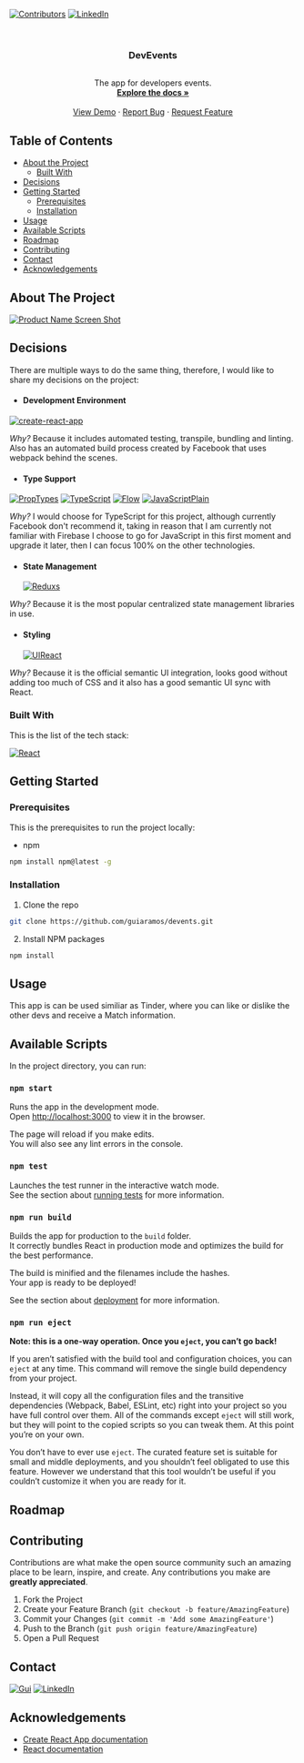 <!-- PROJECT SHIELDS -->

[![Contributors][contributors-shield]]()
[![LinkedIn][linkedin-shield]][linkedin-url]

<!-- PROJECT LOGO -->
<br />
<div style="text-align:center">
<p>

  <h3 align="center">DevEvents</h3>
  <img src="" alt="">
  <p align="center">
    The app for developers events.
    <br />
    <a href="https://github.com/guiaramos/devents"><strong>Explore the docs »</strong></a>
    <br />
    <br />
    <a href="https://github.com/guiaramos/devents">View Demo</a>
    ·
    <a href="https://github.com/guiaramos/devents/issues">Report Bug</a>
    ·
    <a href="https://github.com/guiaramos/devents/issues">Request Feature</a>
  </p>
</p>
</div>

<!-- TABLE OF CONTENTS -->

## Table of Contents

- [About the Project](#about-the-project)
  - [Built With](#built-with)
- [Decisions](#decisions)
- [Getting Started](#getting-started)
  - [Prerequisites](#prerequisites)
  - [Installation](#installation)
- [Usage](#usage)
- [Available Scripts](#available-scripts)
- [Roadmap](#roadmap)
- [Contributing](#contributing)
- [Contact](#contact)
- [Acknowledgements](#acknowledgements)

<!-- ABOUT THE PROJECT -->

## About The Project

[![Product Name Screen Shot][product-screenshot]](https://example.com)

## Decisions

There are multiple ways to do the same thing, therefore, I would like to share my decisions on the project:

- #### Development Environment

[![create-react-app][create-react-app-shield]][create-react-app-url]

_Why?_ Because it includes automated testing, transpile, bundling and linting. Also has an automated build process created by Facebook that uses webpack behind the scenes.

- #### Type Support

[![PropTypes][proptypes-shield]][proptypes-url]
[![TypeScript][typescript-shield]][typescript-url]
[![Flow][flow-shield]][flow-url]
[![JavaScriptPlain][javascriptplain-shield]][javascriptplain-url]

_Why?_ I would choose for TypeScript for this project, although currently Facebook don't recommend it, taking in reason that I am currently not familiar with Firebase I choose to go for JavaScript in this first moment and upgrade it later, then I can focus 100% on the other technologies.

- #### State Management
  [![Reduxs][reduxs-shield]][reduxs-url]

_Why?_ Because it is the most popular centralized state management libraries in use.

- #### Styling
  [![UIReact][uireact-shield]][uireact-url]

_Why?_ Because it is the official semantic UI integration, looks good without adding too much of CSS and it also has a good semantic UI sync with React.

### Built With

This is the list of the tech stack:

[![React][react-shield]][react-url]

<!-- GETTING STARTED -->

## Getting Started

### Prerequisites

This is the prerequisites to run the project locally:

- npm

```sh
npm install npm@latest -g
```

### Installation

1. Clone the repo

```sh
git clone https://github.com/guiaramos/devents.git
```

2. Install NPM packages

```sh
npm install
```

<!-- USAGE EXAMPLES -->

## Usage

This app is can be used similiar as Tinder, where you can like or dislike the other devs and receive a Match information.

## Available Scripts

In the project directory, you can run:

### `npm start`

Runs the app in the development mode.<br>
Open [http://localhost:3000](http://localhost:3000) to view it in the browser.

The page will reload if you make edits.<br>
You will also see any lint errors in the console.

### `npm test`

Launches the test runner in the interactive watch mode.<br>
See the section about [running tests](https://facebook.github.io/create-react-app/docs/running-tests) for more information.

### `npm run build`

Builds the app for production to the `build` folder.<br>
It correctly bundles React in production mode and optimizes the build for the best performance.

The build is minified and the filenames include the hashes.<br>
Your app is ready to be deployed!

See the section about [deployment](https://facebook.github.io/create-react-app/docs/deployment) for more information.

### `npm run eject`

**Note: this is a one-way operation. Once you `eject`, you can’t go back!**

If you aren’t satisfied with the build tool and configuration choices, you can `eject` at any time. This command will remove the single build dependency from your project.

Instead, it will copy all the configuration files and the transitive dependencies (Webpack, Babel, ESLint, etc) right into your project so you have full control over them. All of the commands except `eject` will still work, but they will point to the copied scripts so you can tweak them. At this point you’re on your own.

You don’t have to ever use `eject`. The curated feature set is suitable for small and middle deployments, and you shouldn’t feel obligated to use this feature. However we understand that this tool wouldn’t be useful if you couldn’t customize it when you are ready for it.

<!-- ROADMAP -->

## Roadmap

<!-- CONTRIBUTING -->

## Contributing

Contributions are what make the open source community such an amazing place to be learn, inspire, and create. Any contributions you make are **greatly appreciated**.

1. Fork the Project
2. Create your Feature Branch (`git checkout -b feature/AmazingFeature`)
3. Commit your Changes (`git commit -m 'Add some AmazingFeature'`)
4. Push to the Branch (`git push origin feature/AmazingFeature`)
5. Open a Pull Request

<!-- CONTACT -->

## Contact

[![Gui][gui-shield]][gui-url]
[![LinkedIn][linkedin-shield]][linkedin-url]

<!-- ACKNOWLEDGEMENTS -->

## Acknowledgements

- [Create React App documentation](https://facebook.github.io/create-react-app/docs/getting-started)
- [React documentation](https://reactjs.org/)

<!-- MARKDOWN LINKS & IMAGES -->
<!-- https://www.markdownguide.org/basic-syntax/#reference-style-links -->

[uireact-shield]: https://img.shields.io/badge/Semantic_UI_React-informational.svg?logo=react
[uireact-url]: https://react.semantic-ui.com/
[reduxs-shield]: https://img.shields.io/badge/Redux-informational.svg?logo=redux
[reduxs-url]: https://redux.js.org/
[proptypes-shield]: https://img.shields.io/badge/PropTypes-inactive.svg?logo=javascript
[proptypes-url]: https://reactjs.org/docs/typechecking-with-proptypes.html
[javascriptplain-shield]: https://img.shields.io/badge/JavaScript_Plain-informational.svg?logo=javascript
[javascriptplain-url]: https://developer.mozilla.org/en-US/docs/Web/JavaScript
[typescript-shield]: https://img.shields.io/badge/TypeScript-inactive.svg?logo=typescript
[typescript-url]: https://www.typescriptlang.org/
[flow-shield]: https://img.shields.io/badge/Flow-inactive.svg?logo=javascript
[flow-url]: https://flow.org/
[create-react-app-shield]: https://img.shields.io/badge/create--react--app-informational.svg?logo=react
[create-react-app-url]: https://github.com/facebook/create-react-app

<!-- Not used -->

[mongodb-shield]: https://img.shields.io/badge/MongoDB-database-red.svg?logo=MongoDB
[mongodb-url]: https://www.mongodb.com/what-is-mongodb
[express-shield]: https://img.shields.io/badge/Express-framework-red.svg?logo=JavaScript
[express-url]: https://expressjs.com/
[nodemon-shield]: https://img.shields.io/badge/Nodemon-auto--reload-red.svg?logo=Nodemon
[nodemon-url]: https://nodemon.io/
[insomnia-shield]: https://img.shields.io/badge/Insomnia-API--debug-red.svg?logo=Apple
[insomnia-url]: https://insomnia.rest/
[mongoose-shield]: https://img.shields.io/badge/Mongoose-Object--Modeling-red.svg?logo=MongoDB
[mongoose-url]: https://mongoosejs.com/
[react-shield]: https://img.shields.io/badge/React.js-front--end-blue.svg?logo=React
[react-url]: https://reactjs.org/
[cors-shield]: https://img.shields.io/badge/CORS-auto--reload-red.svg?logo=Node.js
[cors-url]: https://www.npmjs.com/package/cors
[jsx-shield]: https://img.shields.io/badge/JSX-front--end-blue.svg?logo=React
[jsx-url]: https://reactjs.org/docs/introducing-jsx.html
[websocket-shield]: https://img.shields.io/badge/Socket.io-front--end-blue.svg?logo=JavaScript
[websocket-url]: https://socket.io/
[reactnative-shield]: https://img.shields.io/badge/React--Native-mobile-purple.svg?logo=React
[reactnative-url]: https://facebook.github.io/react-native/
[license-shield]: https://img.shields.io/github/license/guiaramos/Best-README-Template.svg?style=flat-square
[requests-shield]: https://img.shields.io/badge/Requests-python_framework-red.svg?logo=Python
[beautifulsoup-shield]: https://img.shields.io/badge/Beautiful_Soup-python_framework-red.svg?logo=Python
[bokeh-shield]: https://img.shields.io/badge/Bokeh-python_framework-red.svg?logo=Python
[math-shield]: https://img.shields.io/badge/Math-python_framework-red.svg?logo=Python
[jupyter-shield]: https://img.shields.io/badge/Jupyter_Notebook-code%20editor-lightgrey.svg?logo=jupyter
[requests-url]: https://2.python-requests.org/en/master/
[beautifulsoup-url]: https://www.crummy.com/software/BeautifulSoup/bs4/doc/
[bokeh-url]: https://bokeh.pydata.org/en/latest/
[math-url]: https://docs.python.org/3/library/math.html
[jupyter-url]: https://jupyter.org/
[bootstrap4-shield]: https://img.shields.io/badge/Bootstrap%204-front--end%20framework-blue.svg?logo=Bootstrap
[css-shield]: https://img.shields.io/badge/CSS3-front--end-blue.svg?logo=CSS3
[pyenv-shield]: https://img.shields.io/badge/Python_Virtual_Envoriment-database-red.svg?logo=Python
[heruko-shield]: https://img.shields.io/badge/Heroku-server-success.svg?logo=Heroku
[git-shield]: https://img.shields.io/badge/Git-version_control-success.svg?logo=Git
[build-shield]: https://img.shields.io/badge/build-passing-brightgreen.svg?style=flat-square
[contributors-shield]: https://img.shields.io/badge/contributors-1-orange.svg?style=flat-square
[license-shield]: https://img.shields.io/badge/license-MIT-blue.svg?style=flat-square
[linkedin-shield]: https://img.shields.io/badge/-LinkedIn-black.svg?style=flat-square&logo=linkedin&colorB=555
[vscode-shield]: https://img.shields.io/badge/Visual%20Studio%20Code-code%20editor-lightgrey.svg?logo=visual-studio-code
[python-shield]: https://img.shields.io/badge/Python-back--end-red.svg?logo=Python
[hosts-shield]: https://img.shields.io/badge/-Hosts-lightgrey.svg?logo=internet-explorer
[gui-shield]: https://img.shields.io/badge/Guilherme%20Ramos-e--Mail-lightgrey.svg
[html-shield]: https://img.shields.io/badge/HTML5-front--end-blue.svg?logo=HTML5
[txt-shield]: https://img.shields.io/badge/-TXT-lightgrey.svg?logo=sublime-text
[flask-shield]: https://img.shields.io/badge/Flask-python_framework-red.svg?logo=Python
[tkinter-shield]: https://img.shields.io/badge/tKinter-python_framework-red.svg?logo=Python
[pyinstaller-shield]: https://img.shields.io/badge/PyInstaller-python_framework-red.svg?logo=Python
[datetime-shield]: https://img.shields.io/badge/Datetime-python_framework-red.svg?logo=Python
[dreamweaver-shield]: https://img.shields.io/badge/Dreamweaver-code_editor-lightgrey.svg?logo=Adobe-Dreamweaver
[js-shield]: https://img.shields.io/badge/JavaScript-front--end-blue.svg?logo=JavaScript
[php-shield]: https://img.shields.io/badge/PHP-front--end_preprocessor-blue.svg?logo=PHP
[cv2-shield]: https://img.shields.io/badge/OpenCV2-python_framework-red.svg?logo=Python
[time-shield]: https://img.shields.io/badge/Time-python_framework-red.svg?logo=Python
[pandas-shield]: https://img.shields.io/badge/Pandas-python_framework-red.svg?logo=Python
[bootstrap4-url]: https://getbootstrap.com/
[css-url]: http://www.css3.info/
[pyenv-url]: https://docs.python.org/3/tutorial/venv.html
[heruko-url]: https://heroku.com/
[git-url]: https://git-scm.com/
[linkedin-url]: https://www.linkedin.com/in/guilhermearamos/
[vscode-url]: https://code.visualstudio.com/docs
[python-url]: https://docs.python.org/3/
[hosts-url]: https://www.howtogeek.com/howto/27350/beginner-geek-how-to-edit-your-hosts-file/
[gui-url]: gui_aramos@outlook.com
[html-url]: https://www.w3schools.com/html/html5_intro.asp
[txt-url]: https://en.wikipedia.org/wiki/Comma-separated_values
[flask-url]: http://flask.pocoo.org/
[tkinter-url]: https://docs.python.org/3/library/tkinter.html
[pyinstaller-url]: https://www.pyinstaller.org/
[datetime-url]: https://docs.python.org/3/library/datetime.html
[dreamweaver-url]: https://www.adobe.com/products/dreamweaver.html
[js-url]: https://developer.mozilla.org/en-US/docs/Web/JavaScript
[php-url]: https://php.net/
[cv2-url]: https://pypi.org/project/opencv-python/
[time-url]: https://docs.python.org/3/library/time.html
[pandas-url]: https://pandas.pydata.org/
[license-url]: https://github.com/guiaramos/Best-README-Template/blob/master/LICENSE.txt
[product-screenshot]: frontend/src/assets/itsamatch.png
[logo-screenshot]: frontend/src/assets/logo-tindev.svg
